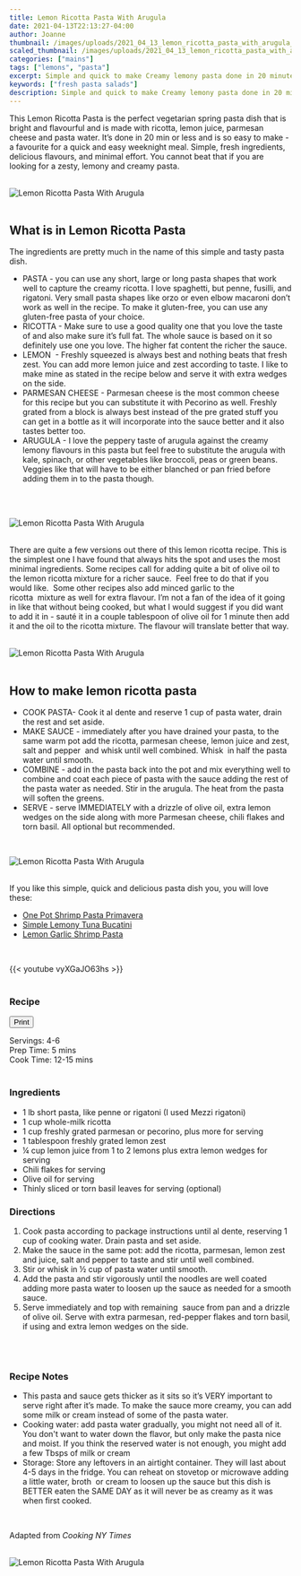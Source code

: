 ```yaml
---
title: Lemon Ricotta Pasta With Arugula
date: 2021-04-13T22:13:27-04:00
author: Joanne
thumbnail: /images/uploads/2021_04_13_lemon_ricotta_pasta_with_arugula_1.jpg
scaled_thumbnail: /images/uploads/2021_04_13_lemon_ricotta_pasta_with_arugula_0.jpg
categories: ["mains"]
tags: ["lemons", "pasta"]
excerpt: Simple and quick to make Creamy lemony pasta done in 20 minutes 
keywords: ["fresh pasta salads"]
description: Simple and quick to make Creamy lemony pasta done in 20 minutes 
---
```

<span class="blog-text">

This Lemon Ricotta Pasta is the perfect vegetarian spring pasta dish that is bright and flavourful and is made with ricotta, lemon juice, parmesan cheese and pasta water. It’s done in 20 min or less and is so easy to make - a favourite for a quick and easy weeknight meal. Simple, fresh ingredients, delicious flavours, and minimal effort. You cannot beat that if you are looking for a zesty, lemony and creamy pasta. 
</br>
</br>

![Lemon Ricotta Pasta With Arugula](/images/uploads/2021_04_13_lemon_ricotta_pasta_with_arugula_2.jpg)
</br>
</br>

## What is in Lemon Ricotta Pasta 
The ingredients are pretty much in the name of this simple and tasty pasta dish. 
* PASTA - you can use any short, large or long pasta shapes that work well to capture the creamy ricotta. I love spaghetti, but penne, fusilli, and rigatoni. Very small pasta shapes like orzo or even elbow macaroni don’t work as well in the recipe. To make it gluten-free, you can use any gluten-free pasta of your choice.
* RICOTTA - Make sure to use a good quality one that you love the taste of and also make sure it’s full fat. The whole sauce is based on it so definitely use one you love. The higher fat content the richer the sauce. 
* LEMON  - Freshly squeezed is always best and nothing beats that fresh zest. You can add more lemon juice and zest according to taste. I like to make mine as stated in the recipe below and serve it with extra wedges on the side. 
* PARMESAN CHEESE - Parmesan cheese is the most common cheese for this recipe but you can substitute it with Pecorino as well. Freshly grated from a block is always best instead of the pre grated stuff you can get in a bottle as it will incorporate into the sauce better and it also tastes better too. 
* ARUGULA - I love the peppery taste of arugula against the creamy lemony flavours in this pasta but feel free to substitute the arugula with kale, spinach, or other vegetables like broccoli, peas or green beans. Veggies like that will have to be either blanched or pan fried before adding them in to the pasta though.
</br>
</br>

![Lemon Ricotta Pasta With Arugula](/images/uploads/2021_04_13_lemon_ricotta_pasta_with_arugula_3.jpg)
</br>
</br>

There are quite a few versions out there of this lemon ricotta recipe. This is the simplest one I have found that always hits the spot and uses the most minimal ingredients. Some recipes call for adding quite a bit of olive oil to the lemon ricotta mixture for a richer sauce.  Feel free to do that if you would like.  Some other recipes also add minced garlic to the ricotta  mixture as well for extra flavour. I’m not a fan of the idea of it going in like that without being cooked, but what I would suggest if you did want to add it in - sauté it in a couple tablespoon of olive oil for 1 minute then add it and the oil to the ricotta mixture. The flavour will translate better that way.
</br>
</br>

![Lemon Ricotta Pasta With Arugula](/images/uploads/2021_04_13_lemon_ricotta_pasta_with_arugula_4.jpg)
</br>
</br>

## How to make lemon ricotta pasta
* COOK PASTA- Cook it al dente and reserve 1 cup of pasta water, drain the rest and set aside. 
* MAKE SAUCE - immediately after you have drained your pasta, to the same warm pot add the ricotta, parmesan cheese, lemon juice and zest, salt and pepper  and whisk until well combined. Whisk  in half the pasta water until smooth. 
* COMBINE - add in the pasta back into the pot and mix everything well to combine and coat each piece of pasta with the sauce adding the rest of the pasta water as needed. Stir in the arugula. The heat from the pasta will soften the greens. 
* SERVE - serve IMMEDIATELY with a drizzle of olive oil, extra lemon wedges on the side along with more Parmesan cheese, chili flakes and torn basil. All optional but recommended.  

</br>

![Lemon Ricotta Pasta With Arugula](/images/uploads/2021_04_13_lemon_ricotta_pasta_with_arugula_5.jpg)
</br>
</br>

If you like this simple, quick and delicious pasta dish you, you will love these:
* <span class="highlight"><a href="https://www.oliveandmango.com/one-pot-shrimp-pasta-primavera">One Pot Shrimp Pasta Primavera</a></span>
* <span class="highlight"><a href="https://www.oliveandmango.com/simple-lemony-tuna-bucatini">Simple Lemony Tuna Bucatini</a></span>
* <span class="highlight"><a href="https://www.oliveandmango.com/lemon-garlic-shrimp-pasta">Lemon Garlic Shrimp Pasta</a></span>  

</br>

{{< youtube vyXGaJO63hs >}}
</br>
</br>
</span>

### Recipe
<div print_button><form>
<input type="button" value="Print" class="btn__print" onClick="window.print()">
</form></div>

<div>Servings: <span itemprop="recipeYield">4-6</div>
<div>Prep Time: <meta itemprop="prepTime" content="PT5M">5 mins</div>
<div>Cook Time: <meta itemprop="cookTime" content="PT15M">12-15 mins</div>
</br>

### Ingredients

* <span itemprop="recipeIngredient">1 lb short pasta, like penne or rigatoni (I used Mezzi rigatoni)</span>
* <span itemprop="recipeIngredient">1 cup whole-milk ricotta </span>
* <span itemprop="recipeIngredient">1 cup freshly grated parmesan or pecorino, plus more for serving</span>
* <span itemprop="recipeIngredient">1 tablespoon freshly grated lemon zest </span>
* <span itemprop="recipeIngredient">&frac14; cup lemon juice from 1 to 2 lemons plus extra lemon wedges for serving </span>
* <span itemprop="recipeIngredient">Chili flakes for serving </span>
* <span itemprop="recipeIngredient">Olive oil for serving </span>
* <span itemprop="recipeIngredient">Thinly sliced or torn basil leaves for serving (optional)</span>

### Directions 
1. Cook pasta according to package instructions until al dente, reserving 1 cup of cooking water. Drain pasta and set aside. 
2. Make the sauce in the same pot: add the ricotta, parmesan, lemon zest and juice, salt and pepper to taste and stir until well combined.
3. Stir or whisk in &frac12; cup of pasta water until smooth.
4. Add the pasta and stir vigorously until the noodles are well coated adding more pasta water to loosen up the sauce as needed for a smooth sauce.
5. Serve immediately and top with remaining  sauce from pan and a drizzle of olive oil. Serve with extra parmesan, red-pepper flakes and torn basil, if using and extra lemon wedges on the side. 
</br>
</br>

### Recipe Notes
* This pasta and sauce gets thicker as it sits so it’s VERY important to serve right after it’s made. To make the sauce more creamy, you can add some milk or cream instead of some of the pasta water. 
* Cooking water: add pasta water gradually, you might not need all of it. You don't want to water down the flavor, but only make the pasta nice and moist. If you think the reserved water is not enough, you might add a few Tbsps of milk or cream 
* Storage: Store any leftovers in an airtight container. They will last about 4-5 days in the fridge. You can reheat on stovetop or microwave adding a little water, broth  or cream to loosen up the sauce but this dish is BETTER eaten the SAME DAY as it will never be as creamy as it was when first cooked. 
</br>

Adapted from _Cooking NY Times_
</br>
</br>

![Lemon Ricotta Pasta With Arugula](/images/uploads/2021_04_13_lemon_ricotta_pasta_with_arugula_6.jpg)